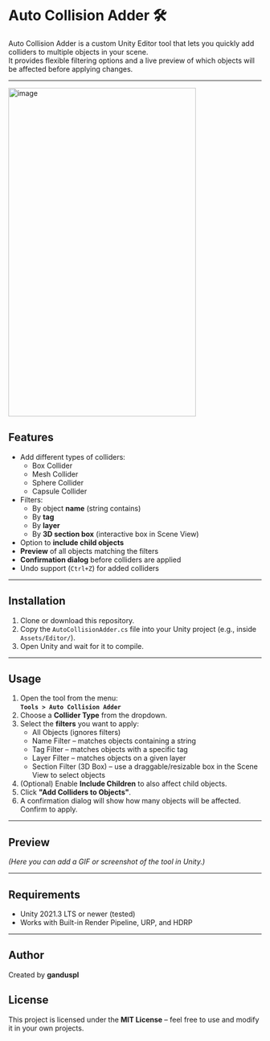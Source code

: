 # Auto Collision Adder 🛠

Auto Collision Adder is a custom Unity Editor tool that lets you quickly add colliders to multiple objects in your scene.  
It provides flexible filtering options and a live preview of which objects will be affected before applying changes.

---
<img width="373" height="653" alt="image" src="https://github.com/user-attachments/assets/3ea8d01f-185d-4cac-9b45-ef4725953c0e" />


## Features

- Add different types of colliders:
  - Box Collider
  - Mesh Collider
  - Sphere Collider
  - Capsule Collider
- Filters:
  - By object **name** (string contains)
  - By **tag**
  - By **layer**
  - By **3D section box** (interactive box in Scene View)
- Option to **include child objects**
- **Preview** of all objects matching the filters
- **Confirmation dialog** before colliders are applied
- Undo support (`Ctrl+Z`) for added colliders

---

## Installation

1. Clone or download this repository.
2. Copy the `AutoCollisionAdder.cs` file into your Unity project (e.g., inside `Assets/Editor/`).
3. Open Unity and wait for it to compile.

---

## Usage

1. Open the tool from the menu:  
   **`Tools > Auto Collision Adder`**
2. Choose a **Collider Type** from the dropdown.
3. Select the **filters** you want to apply:
   - All Objects (ignores filters)
   - Name Filter – matches objects containing a string
   - Tag Filter – matches objects with a specific tag
   - Layer Filter – matches objects on a given layer
   - Section Filter (3D Box) – use a draggable/resizable box in the Scene View to select objects
4. (Optional) Enable **Include Children** to also affect child objects.
5. Click **"Add Colliders to Objects"**.
6. A confirmation dialog will show how many objects will be affected. Confirm to apply.

---

## Preview

*(Here you can add a GIF or screenshot of the tool in Unity.)*

---

## Requirements

- Unity 2021.3 LTS or newer (tested)
- Works with Built-in Render Pipeline, URP, and HDRP

---


## Author

Created by **ganduspl**


## License

This project is licensed under the **MIT License** – feel free to use and modify it in your own projects.
